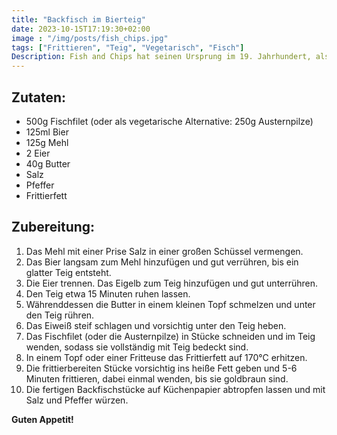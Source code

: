 ```yaml
---
title: "Backfisch im Bierteig"
date: 2023-10-15T17:19:30+02:00
image : "/img/posts/fish_chips.jpg"
tags: ["Frittieren", "Teig", "Vegetarisch", "Fisch"]
Description: Fish and Chips hat seinen Ursprung im 19. Jahrhundert, als jüdische Einwanderer aus Portugal und Spanien die Idee des panierten Fischs nach Großbritannien brachten.
---
```


## Zutaten:
- 500g Fischfilet (oder als vegetarische Alternative: 250g Austernpilze)
- 125ml Bier
- 125g Mehl
- 2 Eier
- 40g Butter
- Salz
- Pfeffer
- Frittierfett

## Zubereitung:

1. Das Mehl mit einer Prise Salz in einer großen Schüssel vermengen.
2. Das Bier langsam zum Mehl hinzufügen und gut verrühren, bis ein glatter Teig entsteht.
3. Die Eier trennen. Das Eigelb zum Teig hinzufügen und gut unterrühren.
4. Den Teig etwa 15 Minuten ruhen lassen.
5. Währenddessen die Butter in einem kleinen Topf schmelzen und unter den Teig rühren.
6. Das Eiweiß steif schlagen und vorsichtig unter den Teig heben.
7. Das Fischfilet (oder die Austernpilze) in Stücke schneiden und im Teig wenden, sodass sie vollständig mit Teig bedeckt sind.
8. In einem Topf oder einer Fritteuse das Frittierfett auf 170°C erhitzen.
9. Die frittierbereiten Stücke vorsichtig ins heiße Fett geben und 5-6 Minuten frittieren, dabei einmal wenden, bis sie goldbraun sind.
10. Die fertigen Backfischstücke auf Küchenpapier abtropfen lassen und mit Salz und Pfeffer würzen.

**Guten Appetit!**


